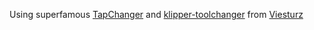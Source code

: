 Using superfamous <a href="https://github.com/viesturz/tapchanger">TapChanger</a>  and <a href="https://github.com/viesturz/klipper-toolchanger">klipper-toolchanger</a> from  <a href="https://github.com/viesturz">Viesturz</a>


